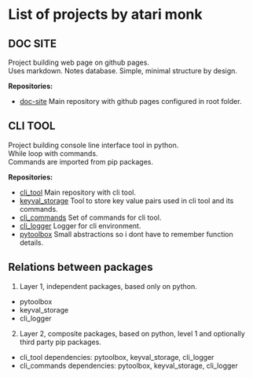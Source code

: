 # List of projects by atari monk

## DOC SITE

Project building web page on github pages.  
Uses markdown. Notes database.
Simple, minimal structure by design.

**Repositories:**

-   [doc-site](https://github.com/atari-monk/doc-site)
    Main repository with github pages configured in root folder.

## CLI TOOL

Project building console line interface tool in python.  
While loop with commands.  
Commands are imported from pip packages.

**Repositories:**

-   [cli_tool](https://github.com/atari-monk/cli_tool)
    Main repository with cli tool.
-   [keyval_storage](https://github.com/atari-monk/keyval_storage)
    Tool to store key value pairs used in cli tool and its commands.
-   [cli_commands](https://github.com/atari-monk/cli_commands)
    Set of commands for cli tool.
-   [cli_logger](https://github.com/atari-monk/cli_logger)
    Logger for cli environment.
-   [pytoolbox](https://github.com/atari-monk/pytoolbox)
    Small abstractions so i dont have to remember function details.

## Relations between packages

1. Layer 1, independent packages, based only on python.

-   pytoolbox
-   keyval_storage
-   cli_logger

2. Layer 2, composite packages, based on python, level 1 and optionally third party pip packages.

-   cli_tool
    dependencies: pytoolbox, keyval_storage, cli_logger
-   cli_commands
    dependencies: pytoolbox, keyval_storage, cli_logger
